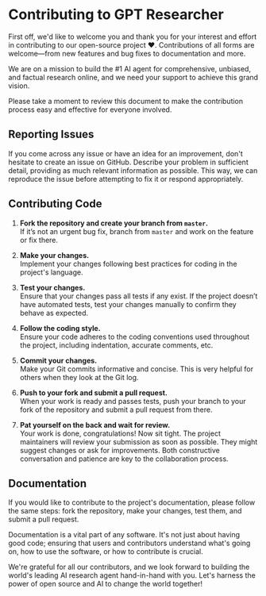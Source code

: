 # Contributing to GPT Researcher

First off, we'd like to welcome you and thank you for your interest and effort in contributing to our open-source project ❤️. Contributions of all forms are welcome—from new features and bug fixes to documentation and more.

We are on a mission to build the #1 AI agent for comprehensive, unbiased, and factual research online, and we need your support to achieve this grand vision.

Please take a moment to review this document to make the contribution process easy and effective for everyone involved.

## Reporting Issues

If you come across any issue or have an idea for an improvement, don't hesitate to create an issue on GitHub. Describe your problem in sufficient detail, providing as much relevant information as possible. This way, we can reproduce the issue before attempting to fix it or respond appropriately.

## Contributing Code

1. **Fork the repository and create your branch from `master`.**  
   If it’s not an urgent bug fix, branch from `master` and work on the feature or fix there.

2. **Make your changes.**  
   Implement your changes following best practices for coding in the project's language.

3. **Test your changes.**  
   Ensure that your changes pass all tests if any exist. If the project doesn’t have automated tests, test your changes manually to confirm they behave as expected.

4. **Follow the coding style.**  
   Ensure your code adheres to the coding conventions used throughout the project, including indentation, accurate comments, etc.

5. **Commit your changes.**  
   Make your Git commits informative and concise. This is very helpful for others when they look at the Git log.

6. **Push to your fork and submit a pull request.**  
   When your work is ready and passes tests, push your branch to your fork of the repository and submit a pull request from there.

7. **Pat yourself on the back and wait for review.**  
   Your work is done, congratulations! Now sit tight. The project maintainers will review your submission as soon as possible. They might suggest changes or ask for improvements. Both constructive conversation and patience are key to the collaboration process.

## Documentation

If you would like to contribute to the project's documentation, please follow the same steps: fork the repository, make your changes, test them, and submit a pull request.

Documentation is a vital part of any software. It's not just about having good code; ensuring that users and contributors understand what's going on, how to use the software, or how to contribute is crucial.

We're grateful for all our contributors, and we look forward to building the world's leading AI research agent hand-in-hand with you. Let's harness the power of open source and AI to change the world together!
